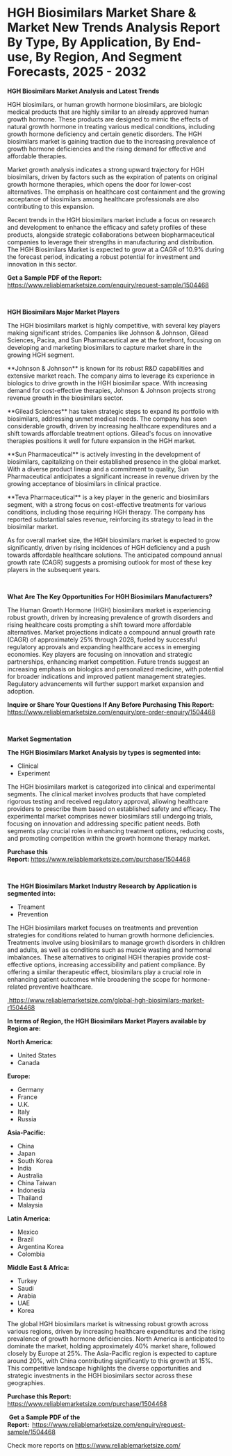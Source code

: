 <p><h1>HGH Biosimilars Market Share & Market New Trends Analysis Report By Type, By Application, By End-use, By Region, And Segment Forecasts, 2025 - 2032</h1></p><p><strong>HGH Biosimilars Market Analysis and Latest Trends</strong></p>
<p><p>HGH biosimilars, or human growth hormone biosimilars, are biologic medical products that are highly similar to an already approved human growth hormone. These products are designed to mimic the effects of natural growth hormone in treating various medical conditions, including growth hormone deficiency and certain genetic disorders. The HGH biosimilars market is gaining traction due to the increasing prevalence of growth hormone deficiencies and the rising demand for effective and affordable therapies.</p><p>Market growth analysis indicates a strong upward trajectory for HGH biosimilars, driven by factors such as the expiration of patents on original growth hormone therapies, which opens the door for lower-cost alternatives. The emphasis on healthcare cost containment and the growing acceptance of biosimilars among healthcare professionals are also contributing to this expansion. </p><p>Recent trends in the HGH biosimilars market include a focus on research and development to enhance the efficacy and safety profiles of these products, alongside strategic collaborations between biopharmaceutical companies to leverage their strengths in manufacturing and distribution. The HGH Biosimilars Market is expected to grow at a CAGR of 10.9% during the forecast period, indicating a robust potential for investment and innovation in this sector.</p></p>
<p><strong>Get a Sample PDF of the Report:&nbsp;</strong> <a href="https://www.reliablemarketsize.com/enquiry/request-sample/1504468?utm_campaign=3096&utm_medium=2&utm_source=Github&utm_content=ia&utm_term=23032025&utm_id=hgh-biosimilars">https://www.reliablemarketsize.com/enquiry/request-sample/1504468</a></p>
<p>&nbsp;</p>
<p><strong>HGH Biosimilars Major Market Players</strong></p>
<p><p>The HGH biosimilars market is highly competitive, with several key players making significant strides. Companies like Johnson & Johnson, Gilead Sciences, Pacira, and Sun Pharmaceutical are at the forefront, focusing on developing and marketing biosimilars to capture market share in the growing HGH segment.</p><p>**Johnson & Johnson** is known for its robust R&D capabilities and extensive market reach. The company aims to leverage its experience in biologics to drive growth in the HGH biosimilar space. With increasing demand for cost-effective therapies, Johnson & Johnson projects strong revenue growth in the biosimilars sector.</p><p>**Gilead Sciences** has taken strategic steps to expand its portfolio with biosimilars, addressing unmet medical needs. The company has seen considerable growth, driven by increasing healthcare expenditures and a shift towards affordable treatment options. Gilead's focus on innovative therapies positions it well for future expansion in the HGH market.</p><p>**Sun Pharmaceutical** is actively investing in the development of biosimilars, capitalizing on their established presence in the global market. With a diverse product lineup and a commitment to quality, Sun Pharmaceutical anticipates a significant increase in revenue driven by the growing acceptance of biosimilars in clinical practice.</p><p>**Teva Pharmaceutical** is a key player in the generic and biosimilars segment, with a strong focus on cost-effective treatments for various conditions, including those requiring HGH therapy. The company has reported substantial sales revenue, reinforcing its strategy to lead in the biosimilar market.</p><p>As for overall market size, the HGH biosimilars market is expected to grow significantly, driven by rising incidences of HGH deficiency and a push towards affordable healthcare solutions. The anticipated compound annual growth rate (CAGR) suggests a promising outlook for most of these key players in the subsequent years.</p></p>
<p>&nbsp;</p>
<p><strong>What Are The Key Opportunities For HGH Biosimilars Manufacturers?</strong></p>
<p><p>The Human Growth Hormone (HGH) biosimilars market is experiencing robust growth, driven by increasing prevalence of growth disorders and rising healthcare costs prompting a shift toward more affordable alternatives. Market projections indicate a compound annual growth rate (CAGR) of approximately 25% through 2028, fueled by successful regulatory approvals and expanding healthcare access in emerging economies. Key players are focusing on innovation and strategic partnerships, enhancing market competition. Future trends suggest an increasing emphasis on biologics and personalized medicine, with potential for broader indications and improved patient management strategies. Regulatory advancements will further support market expansion and adoption.</p></p>
<p><strong>Inquire or Share Your Questions If Any Before Purchasing This Report:</strong> <a href="https://www.reliablemarketsize.com/enquiry/pre-order-enquiry/1504468?utm_campaign=3096&utm_medium=2&utm_source=Github&utm_content=ia&utm_term=23032025&utm_id=hgh-biosimilars">https://www.reliablemarketsize.com/enquiry/pre-order-enquiry/1504468</a></p>
<p>&nbsp;</p>
<p><strong>Market Segmentation</strong></p>
<p><strong>The HGH Biosimilars Market Analysis by types is segmented into:</strong></p>
<p><ul><li>Clinical</li><li>Experiment</li></ul></p>
<p><p>The HGH biosimilars market is categorized into clinical and experimental segments. The clinical market involves products that have completed rigorous testing and received regulatory approval, allowing healthcare providers to prescribe them based on established safety and efficacy. The experimental market comprises newer biosimilars still undergoing trials, focusing on innovation and addressing specific patient needs. Both segments play crucial roles in enhancing treatment options, reducing costs, and promoting competition within the growth hormone therapy market.</p></p>
<p><strong>Purchase this Report:&nbsp;</strong><a href="https://www.reliablemarketsize.com/purchase/1504468?utm_campaign=3096&utm_medium=2&utm_source=Github&utm_content=ia&utm_term=23032025&utm_id=hgh-biosimilars">https://www.reliablemarketsize.com/purchase/1504468</a></p>
<p>&nbsp;</p>
<p><strong>The HGH Biosimilars Market Industry Research by Application is segmented into:</strong></p>
<p><ul><li>Treament</li><li>Prevention</li></ul></p>
<p><p>The HGH biosimilars market focuses on treatments and prevention strategies for conditions related to human growth hormone deficiencies. Treatments involve using biosimilars to manage growth disorders in children and adults, as well as conditions such as muscle wasting and hormonal imbalances. These alternatives to original HGH therapies provide cost-effective options, increasing accessibility and patient compliance. By offering a similar therapeutic effect, biosimilars play a crucial role in enhancing patient outcomes while broadening the scope for hormone-related preventive healthcare.</p></p>
<p><a href="https://www.reliablemarketsize.com/global-hgh-biosimilars-market-r1504468?utm_campaign=3096&utm_medium=2&utm_source=Github&utm_content=ia&utm_term=23032025&utm_id=hgh-biosimilars">&nbsp;https://www.reliablemarketsize.com/global-hgh-biosimilars-market-r1504468</a></p>
<p><strong>In terms of Region, the HGH Biosimilars Market Players available by Region are:</strong></p>
<p>
    <p> <strong> North America: </strong>
        <ul>
            <li>United States</li>
            <li>Canada</li>
        </ul>
        </p> 
    <p> <strong> Europe: </strong>
        <ul>
            <li>Germany</li>
            <li>France</li>
            <li>U.K.</li>
            <li>Italy</li>
            <li>Russia</li>
        </ul>
        </p> 
    <p> <strong> Asia-Pacific: </strong>
        <ul>
            <li>China</li>
            <li>Japan</li>
            <li>South Korea</li>
            <li>India</li>
            <li>Australia</li>
            <li>China Taiwan</li>
            <li>Indonesia</li>
            <li>Thailand</li>
            <li>Malaysia</li>
        </ul>
        </p> 
    <p> <strong> Latin America: </strong>
        <ul>
            <li>Mexico</li>
            <li>Brazil</li>
            <li>Argentina Korea</li>
            <li>Colombia</li>
        </ul>
        </p> 
    <p> <strong> Middle East & Africa: </strong>
        <ul>
            <li>Turkey</li>
            <li>Saudi</li>
            <li>Arabia</li>
            <li>UAE</li>
            <li>Korea</li>
        </ul>
    </p>
    </p>
<p><p>The global HGH biosimilars market is witnessing robust growth across various regions, driven by increasing healthcare expenditures and the rising prevalence of growth hormone deficiencies. North America is anticipated to dominate the market, holding approximately 40% market share, followed closely by Europe at 25%. The Asia-Pacific region is expected to capture around 20%, with China contributing significantly to this growth at 15%. This competitive landscape highlights the diverse opportunities and strategic investments in the HGH biosimilars sector across these geographies.</p></p>
<p><strong>Purchase this Report: </strong><a href="https://www.reliablemarketsize.com/purchase/1504468?utm_campaign=3096&utm_medium=2&utm_source=Github&utm_content=ia&utm_term=23032025&utm_id=hgh-biosimilars">https://www.reliablemarketsize.com/purchase/1504468</a></p>
<p>&nbsp;<strong>Get a Sample PDF of the Report:&nbsp;&nbsp;</strong><a href="https://www.reliablemarketsize.com/enquiry/request-sample/1504468?utm_campaign=3096&utm_medium=2&utm_source=Github&utm_content=ia&utm_term=23032025&utm_id=hgh-biosimilars">https://www.reliablemarketsize.com/enquiry/request-sample/1504468</a></p>
<p><strong></strong></p>
<p>Check more reports on <a href="https://www.reliablemarketsize.com/?utm_campaign=3096&utm_medium=2&utm_source=Github&utm_content=ia&utm_term=23032025&utm_id=hgh-biosimilars">https://www.reliablemarketsize.com/</a></p>